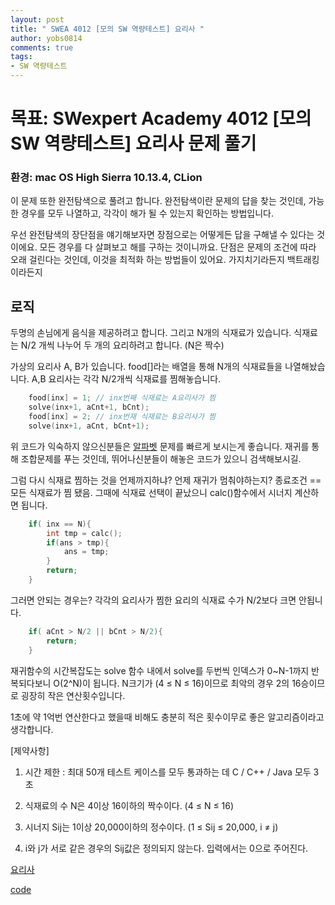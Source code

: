 ```yaml
---
layout: post
title: " SWEA 4012 [모의 SW 역량테스트] 요리사 "
author: yobs0814
comments: true
tags:
- SW 역량테스트
---
```


# 목표: SWexpert Academy 4012 [모의 SW 역량테스트] 요리사 문제 풀기
### 환경: mac OS High Sierra 10.13.4, CLion

이 문제 또한 완전탐색으로 풀려고 합니다.
완전탐색이란 문제의 답을 찾는 것인데, 가능한 경우를 모두 나열하고, 각각이 해가 될 수 있는지 확인하는 방법입니다.

우선 완전탐색의 장단점을 얘기해보자면
장점으로는 어떻게든 답을 구해낼 수 있다는 것이에요. 모든 경우를 다 살펴보고 해를 구하는 것이니까요.
단점은 문제의 조건에 따라 오래 걸린다는 것인데, 이것을 최적화 하는 방법들이 있어요. 가지치기라든지 백트래킹이라든지

## 로직
두명의 손님에게 음식을 제공하려고 합니다.
그리고 N개의 식재료가 있습니다. 식재료는 N/2 개씩 나누어 두 개의 요리하려고 합니다. (N은 짝수)

가상의 요리사 A, B가 있습니다.
food[]라는 배열을 통해 N개의 식재료들을 나열해놨습니다.
A,B 요리사는 각각 N/2개씩 식재료를 찜해놓습니다.

~~~c++
    food[inx] = 1; // inx번째 식재료는 A요리사가 찜
    solve(inx+1, aCnt+1, bCnt); 
    food[inx] = 2; // inx번재 식재료는 B요리사가 찜
    solve(inx+1, aCnt, bCnt+1);
~~~

위 코드가 익숙하지 않으신분들은 
[알파벳](https://www.acmicpc.net/problem/1987) 문제를 빠르게 보시는게 좋습니다.
재귀를 통해 조합문제를 푸는 것인데,
뛰어나신분들이 해놓은 코드가 있으니 검색해보시길.

그럼 다시 식재료 찜하는 것을 언제까지하냐?
언제 재귀가 멈춰야하는지? 
종료조건 == 모든 식재료가 찜 됐음. 
그때에 식재료 선택이 끝났으니 calc()함수에서 시너지 계산하면 됩니다.

~~~c++
    if( inx == N){
        int tmp = calc();
        if(ans > tmp){
            ans = tmp;
        }
        return;
    }
~~~

그러면 안되는 경우는? 각각의 요리사가 찜한 요리의 식재료 수가 N/2보다 크면 안됩니다.

~~~c++
    if( aCnt > N/2 || bCnt > N/2){
        return;
    }
~~~

재귀함수의 시간복잡도는
solve 함수 내에서 solve를 두번씩
인덱스가 0~N-1까지 반복되다보니
O(2^N)이 됩니다. N크기가 (4 ≤ N ≤ 16)이므로 최악의 경우 2의 16승이므로 굉장히 작은 연산횟수입니다.

1초에 약 1억번 연산한다고 했을때 비해도 충분히 적은 횟수이무로 좋은 알고리즘이라고 생각합니다.



 [제약사항]

1. 시간 제한 : 최대 50개 테스트 케이스를 모두 통과하는 데 C / C++ / Java 모두 3초

2. 식재료의 수 N은 4이상 16이하의 짝수이다. (4 ≤ N ≤ 16)

3. 시너지 Sij는 1이상 20,000이하의 정수이다. (1 ≤ Sij ≤ 20,000, i ≠ j)

4. i와 j가 서로 같은 경우의 Sij값은 정의되지 않는다. 입력에서는 0으로 주어진다.

[요리사](https://www.swexpertacademy.com/main/code/problem/problemDetail.do)

[code](https://github.com/yobs0814/problemSolving/blob/master/SWExpert/p4012/main.cpp)